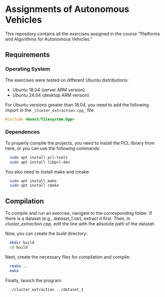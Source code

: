 # Assignments of Autonomous Vehicles

This repository contains all the exercises assigned in the course "Platforms and Algorithms for Autonomous Vehicles."
## Requirements

### Operating System
The exercises were tested on different Ubuntu distributions:
- Ubuntu 18.04 (server ARM version)
- Ubuntu 24.04 (desktop ARM version)

For Ubuntu versions greater than 18.04, you need to add the following import in the `_cluster_extraction.cpp_` file:

```c++
#include <boost/filesystem.hpp>
```

### Dependences
To properly compile the projects, you need to install the PCL library from here, or you can use the following commands:

```bash
  sudo apt install pcl-tools
  sudo apt install libpcl-dev
```

You also need to install make and cmake:

```bash
  sudo apt install make
  sudo apt install cmake
```

## Compilation
To compile and run an exercise, navigate to the corresponding folder. If there is a dataset (e.g., _dataset_1.rar_), extract it first. Then, in _cluster_extraction.cpp_, edit the line with the absolute path of the dataset.

Now, you can create the build directory:

```bash
  mkdir build
  cd build
```

Next, create the necessary files for compilation and compile:

```bash
  cmake ..
  make
```

Finally, launch the program:
```bash
  ./cluster_extraction ../dataset_1
```